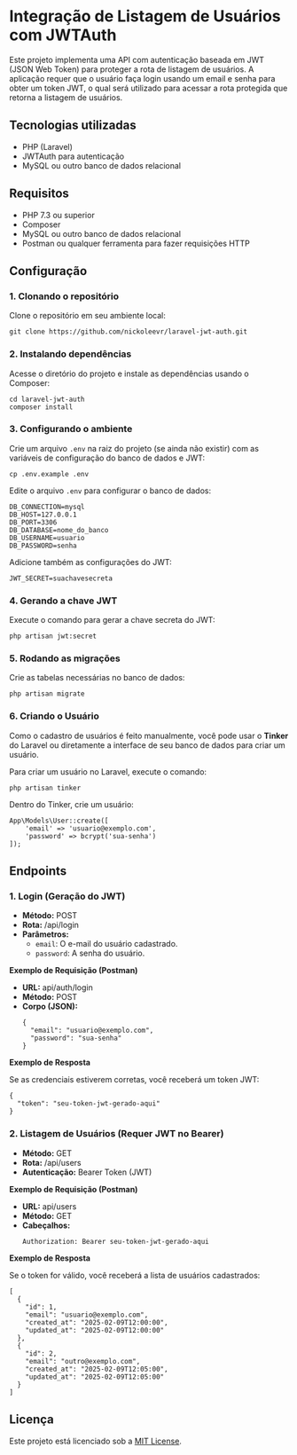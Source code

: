<h1>Integração de Listagem de Usuários com JWTAuth</h1>

<p>Este projeto implementa uma API com autenticação baseada em JWT (JSON Web Token) para proteger a rota de listagem de usuários. A aplicação requer que o usuário faça login usando um email e senha para obter um token JWT, o qual será utilizado para acessar a rota protegida que retorna a listagem de usuários.</p>

<h2>Tecnologias utilizadas</h2>
<ul>
    <li>PHP (Laravel)</li>
    <li>JWTAuth para autenticação</li>
    <li>MySQL ou outro banco de dados relacional</li>
</ul>

<h2>Requisitos</h2>
<ul>
    <li>PHP 7.3 ou superior</li>
    <li>Composer</li>
    <li>MySQL ou outro banco de dados relacional</li>
    <li>Postman ou qualquer ferramenta para fazer requisições HTTP</li>
</ul>

<h2>Configuração</h2>

<h3>1. Clonando o repositório</h3>
<p>Clone o repositório em seu ambiente local:</p>
<pre><code>git clone https://github.com/nickoleevr/laravel-jwt-auth.git</code></pre>

<h3>2. Instalando dependências</h3>
<p>Acesse o diretório do projeto e instale as dependências usando o Composer:</p>
<pre><code>cd laravel-jwt-auth
composer install</code></pre>

<h3>3. Configurando o ambiente</h3>
<p>Crie um arquivo <code>.env</code> na raiz do projeto (se ainda não existir) com as variáveis de configuração do banco de dados e JWT:</p>
<pre><code>cp .env.example .env</code></pre>
<p>Edite o arquivo <code>.env</code> para configurar o banco de dados:</p>
<pre><code>DB_CONNECTION=mysql
DB_HOST=127.0.0.1
DB_PORT=3306
DB_DATABASE=nome_do_banco
DB_USERNAME=usuario
DB_PASSWORD=senha</code></pre>
<p>Adicione também as configurações do JWT:</p>
<pre><code>JWT_SECRET=suachavesecreta</code></pre>

<h3>4. Gerando a chave JWT</h3>
<p>Execute o comando para gerar a chave secreta do JWT:</p>
<pre><code>php artisan jwt:secret</code></pre>

<h3>5. Rodando as migrações</h3>
<p>Crie as tabelas necessárias no banco de dados:</p>
<pre><code>php artisan migrate</code></pre>

<h3>6. Criando o Usuário</h3>
<p>Como o cadastro de usuários é feito manualmente, você pode usar o <strong>Tinker</strong> do Laravel ou diretamente a interface de seu banco de dados para criar um usuário.</p>
<p>Para criar um usuário no Laravel, execute o comando:</p>
<pre><code>php artisan tinker</code></pre>
<p>Dentro do Tinker, crie um usuário:</p>
<pre><code>App\Models\User::create([
    'email' => 'usuario@exemplo.com',
    'password' => bcrypt('sua-senha')
]);</code></pre>

<h2>Endpoints</h2>

<h3>1. Login (Geração do JWT)</h3>
<ul>
    <li><strong>Método:</strong> POST</li>
    <li><strong>Rota:</strong> /api/login</li>
    <li><strong>Parâmetros:</strong>
        <ul>
            <li><code>email</code>: O e-mail do usuário cadastrado.</li>
            <li><code>password</code>: A senha do usuário.</li>
        </ul>
    </li>
</ul>

<p><strong>Exemplo de Requisição (Postman)</strong></p>
<ul>
    <li><strong>URL:</strong> api/auth/login</li>
    <li><strong>Método:</strong> POST</li>
    <li><strong>Corpo (JSON):</strong>
        <pre><code>{
  "email": "usuario@exemplo.com",
  "password": "sua-senha"
}</code></pre>
    </li>
</ul>

<p><strong>Exemplo de Resposta</strong></p>
<p>Se as credenciais estiverem corretas, você receberá um token JWT:</p>
<pre><code>{
  "token": "seu-token-jwt-gerado-aqui"
}</code></pre>

<h3>2. Listagem de Usuários (Requer JWT no Bearer)</h3>
<ul>
    <li><strong>Método:</strong> GET</li>
    <li><strong>Rota:</strong> /api/users</li>
    <li><strong>Autenticação:</strong> Bearer Token (JWT)</li>
</ul>

<p><strong>Exemplo de Requisição (Postman)</strong></p>
<ul>
    <li><strong>URL:</strong> api/users</li>
    <li><strong>Método:</strong> GET</li>
    <li><strong>Cabeçalhos:</strong>
        <pre><code>Authorization: Bearer seu-token-jwt-gerado-aqui</code></pre>
    </li>
</ul>

<p><strong>Exemplo de Resposta</strong></p>
<p>Se o token for válido, você receberá a lista de usuários cadastrados:</p>
<pre><code>[
  {
    "id": 1,
    "email": "usuario@exemplo.com",
    "created_at": "2025-02-09T12:00:00",
    "updated_at": "2025-02-09T12:00:00"
  },
  {
    "id": 2,
    "email": "outro@exemplo.com",
    "created_at": "2025-02-09T12:05:00",
    "updated_at": "2025-02-09T12:05:00"
  }
]</code></pre>


<h2>Licença</h2>
<p>Este projeto está licenciado sob a <a href="LICENSE">MIT License</a>.</p>
